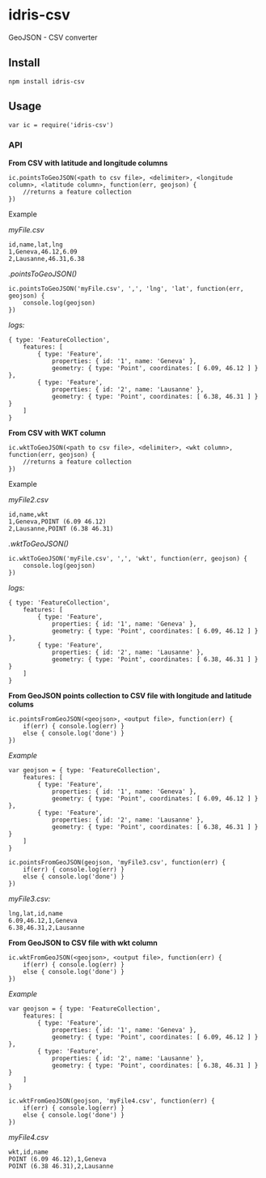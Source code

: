 # idris-csv

GeoJSON - CSV converter

## Install

```
npm install idris-csv
```

## Usage


```
var ic = require('idris-csv')
```

### API

**From CSV with latitude and longitude columns**

```
ic.pointsToGeoJSON(<path to csv file>, <delimiter>, <longitude column>, <latitude column>, function(err, geojson) {
	//returns a feature collection
})
```

Example

*myFile.csv*

```
id,name,lat,lng
1,Geneva,46.12,6.09
2,Lausanne,46.31,6.38
```

*.pointsToGeoJSON()*

```
ic.pointsToGeoJSON('myFile.csv', ',', 'lng', 'lat', function(err, geojson) {
	console.log(geojson)
})
```

*logs:*

```
{ type: 'FeatureCollection',
	features: [
		{ type: 'Feature',
			properties: { id: '1', name: 'Geneva' },
			geometry: { type: 'Point', coordinates: [ 6.09, 46.12 ] } },
		{ type: 'Feature',
			properties: { id: '2', name: 'Lausanne' },
			geometry: { type: 'Point', coordinates: [ 6.38, 46.31 ] } }
	] 
}
```

**From CSV with WKT column**

```
ic.wktToGeoJSON(<path to csv file>, <delimiter>, <wkt column>, function(err, geojson) {
	//returns a feature collection
})
```

Example

*myFile2.csv*

```
id,name,wkt
1,Geneva,POINT (6.09 46.12)
2,Lausanne,POINT (6.38 46.31)
```

*.wktToGeoJSON()*

```
ic.wktToGeoJSON('myFile.csv', ',', 'wkt', function(err, geojson) {
	console.log(geojson)
})
```

*logs:*

```
{ type: 'FeatureCollection',
	features: [
		{ type: 'Feature',
			properties: { id: '1', name: 'Geneva' },
			geometry: { type: 'Point', coordinates: [ 6.09, 46.12 ] } },
		{ type: 'Feature',
			properties: { id: '2', name: 'Lausanne' },
			geometry: { type: 'Point', coordinates: [ 6.38, 46.31 ] } }
	] 
}
```

**From GeoJSON points collection to CSV file with longitude and latitude colums**

```
ic.pointsFromGeoJSON(<geojson>, <output file>, function(err) {
	if(err) { console.log(err) }
	else { console.log('done') }
})
```

*Example*

```
var geojson = { type: 'FeatureCollection',
	features: [
		{ type: 'Feature',
			properties: { id: '1', name: 'Geneva' },
			geometry: { type: 'Point', coordinates: [ 6.09, 46.12 ] } },
		{ type: 'Feature',
			properties: { id: '2', name: 'Lausanne' },
			geometry: { type: 'Point', coordinates: [ 6.38, 46.31 ] } }
	] 
}

ic.pointsFromGeoJSON(geojson, 'myFile3.csv', function(err) {
	if(err) { console.log(err) }
	else { console.log('done') }
})
```

*myFile3.csv:*

```
lng,lat,id,name
6.09,46.12,1,Geneva
6.38,46.31,2,Lausanne
```

**From GeoJSON to CSV file with wkt column**

```
ic.wktFromGeoJSON(<geojson>, <output file>, function(err) {
	if(err) { console.log(err) }
	else { console.log('done') }
})
```

*Example*

```
var geojson = { type: 'FeatureCollection',
	features: [
		{ type: 'Feature',
			properties: { id: '1', name: 'Geneva' },
			geometry: { type: 'Point', coordinates: [ 6.09, 46.12 ] } },
		{ type: 'Feature',
			properties: { id: '2', name: 'Lausanne' },
			geometry: { type: 'Point', coordinates: [ 6.38, 46.31 ] } }
	] 
}

ic.wktFromGeoJSON(geojson, 'myFile4.csv', function(err) {
	if(err) { console.log(err) }
	else { console.log('done') }
})
```

*myFile4.csv*

```
wkt,id,name
POINT (6.09 46.12),1,Geneva
POINT (6.38 46.31),2,Lausanne
```
